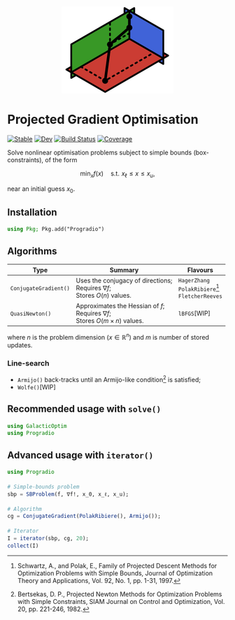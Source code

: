 [//]: Logo
<p align="center">
<img
    src="./docs/src/assets/logo256px.svg"
    width=256px
    >
</p>

# Projected Gradient Optimisation
[//]: Badges
[![Stable](https://img.shields.io/badge/docs-stable-blue.svg)](https://JuDO-dev.github.io/Progradio.jl/stable)
[![Dev](https://img.shields.io/badge/docs-dev-blue.svg)](https://JuDO-dev.github.io/Progradio.jl/dev)
[![Build Status](https://github.com/JuDO-dev/Progradio.jl/actions/workflows/CI.yml/badge.svg?branch=dev)](https://github.com/JuDO-dev/Progradio.jl/actions/workflows/CI.yml?query=branch%3Adev)
[![Coverage](https://codecov.io/gh/JuDO-dev/Progradio.jl/branch/dev/graph/badge.svg)](https://codecov.io/gh/JuDO-dev/Progradio.jl)

Solve nonlinear optimisation problems subject to simple bounds (box-constraints), of the form

$$\min_x {f(x)} \quad \text{s.t.} \, \, x_{\ell} \leq x \leq x_u,$$

near an initial guess $x_0$.

## Installation
```julia
using Pkg; Pkg.add("Progradio")
```

## Algorithms

| Type | Summary | Flavours |
| --- | --- | --- |
| `ConjugateGradient()` | Uses the conjugacy of directions; <br> Requires $\nabla f$; <br> Stores $O(n)$ values. | `HagerZhang` <br> `PolakRibiere`[^Schwartz] <br> `FletcherReeves` |
| `QuasiNewton()` | Approximates the Hessian of $f$; <br> Requires $\nabla f$; <br> Stores $O(m \times n)$ values. | `lBFGS`[WIP] |

where $n$ is the problem dimension ($x \in \mathbb{R}^n$) and $m$ is number of stored updates.

### Line-search

- `Armijo()` back-tracks until an Armijo-like condition[^Bertsekas] is satisfied;
- `Wolfe()`[WIP]


## Recommended usage with `solve()`
```julia
using GalacticOptim
using Progradio

```

## Advanced usage with `iterator()`
```julia
using Progradio

# Simple-bounds problem
sbp = SBProblem(f, ∇f!, x_0, x_ℓ, x_u);

# Algorithm
cg = ConjugateGradient(PolakRibiere(), Armijo());

# Iterator
I = iterator(sbp, cg, 20);
collect(I)
```

[^Schwartz]: Schwartz, A., and Polak, E., Family of Projected Descent Methods for Optimization Problems with Simple Bounds, Journal of Optimization Theory and Applications, Vol. 92, No. 1, pp. 1-31, 1997. 

[^Bertsekas]: Bertsekas, D. P., Projected Newton Methods for Optimization Problems with Simple Constraints, SIAM Journal on Control and Optimization, Vol. 20,
pp. 221-246, 1982.